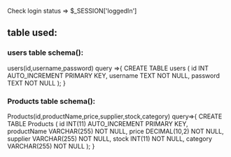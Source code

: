Check login status => $_SESSION['loggedIn']

## table used:
### users table schema():
users(id,username,password)
query =>{
    CREATE TABLE users (
    id INT AUTO_INCREMENT PRIMARY KEY,
    username TEXT NOT NULL,
    password TEXT NOT NULL
);
}

### Products table schema():
Products(id,productName,price,supplier,stock,category) 
query=>{
    CREATE TABLE Products (
id INT(11) AUTO_INCREMENT PRIMARY KEY,
productName VARCHAR(255) NOT NULL,
price DECIMAL(10,2) NOT NULL,
supplier VARCHAR(255) NOT NULL,
stock INT(11) NOT NULL,
category VARCHAR(255) NOT NULL
);
}